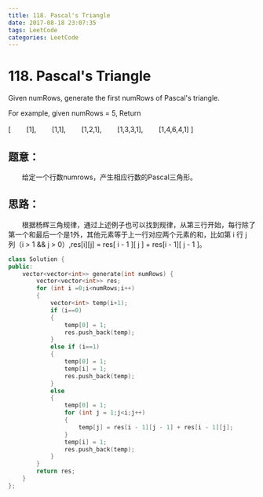 ```yaml
---
title: 118. Pascal's Triangle
date: 2017-08-18 23:07:35
tags: LeetCode
categories: LeetCode
---
```


# 118. Pascal's Triangle

Given numRows, generate the first numRows of Pascal's triangle.

For example, given numRows = 5,
Return

[
　　[1],
　　[1,1],
　　[1,2,1],
　　[1,3,3,1],
　　[1,4,6,4,1]
]

<!--more-->

## 题意：

　　给定一个行数numrows，产生相应行数的Pascal三角形。 

## 思路：

　　根据杨辉三角规律，通过上述例子也可以找到规律，从第三行开始，每行除了第一个和最后一个是1外，其他元素等于上一行对应两个元素的和，比如第 i 行 j 列（i > 1 &&  j > 0）,res\[i]\[j] = res\[ i - 1 ]\[ j ] + res\[i - 1][ j - 1 ]。

```c++
class Solution {
public:
	vector<vector<int>> generate(int numRows) {
		vector<vector<int>> res;
		for (int i =0;i<numRows;i++)
		{
			vector<int> temp(i+1);
			if (i==0)
			{
				temp[0] = 1;
				res.push_back(temp);
			}
			else if (i==1)
			{
				temp[0] = 1;
				temp[i] = 1;
				res.push_back(temp);
			}
			else
			{		
				temp[0] = 1;
				for (int j = 1;j<i;j++)
				{
					temp[j] = res[i - 1][j - 1] + res[i - 1][j];
				}
				temp[i] = 1;
				res.push_back(temp);
			}
		}
		return res;
	}
};
```

